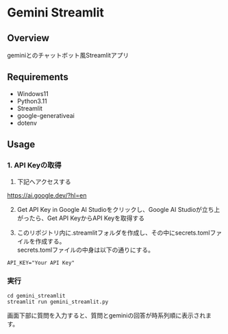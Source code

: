 # Gemini Streamlit

## Overview
geminiとのチャットボット風Streamlitアプリ

## Requirements
- Windows11
- Python3.11
- Streamlit
- google-generativeai
- dotenv

## Usage

### 1. API Keyの取得

1. 下記へアクセスする

https://ai.google.dev/?hl=en

2. Get API Key in Google AI Studioをクリックし、Google AI Studioが立ち上がったら、Get API KeyからAPI Keyを取得する

3. このリポジトリ内に.streamlitフォルダを作成し、その中にsecrets.tomlファイルを作成する。<br>
secrets.tomlファイルの中身は以下の通りにする。

```
API_KEY="Your API Key"
```

### 実行

```
cd gemini_streamlit
streamlit run gemini_streamlit.py
```

画面下部に質問を入力すると、質問とgeminiの回答が時系列順に表示されます。
